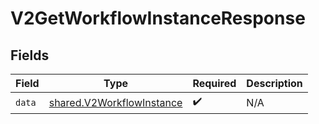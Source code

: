 # V2GetWorkflowInstanceResponse


## Fields

| Field                                                                  | Type                                                                   | Required                                                               | Description                                                            |
| ---------------------------------------------------------------------- | ---------------------------------------------------------------------- | ---------------------------------------------------------------------- | ---------------------------------------------------------------------- |
| `data`                                                                 | [shared.V2WorkflowInstance](../../models/shared/v2workflowinstance.md) | :heavy_check_mark:                                                     | N/A                                                                    |